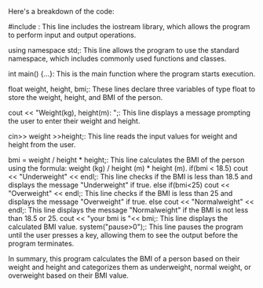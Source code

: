 Here's a breakdown of the code:

#include <iostream>: This line includes the iostream library, which allows the program to perform input and output operations.

using namespace std;: This line allows the program to use the standard namespace, which includes commonly used functions and classes.

int main() {...}: This is the main function where the program starts execution.

float weight, height, bmi;: These lines declare three variables of type float to store the weight, height, and BMI of the person.

cout << "Weight(kg), height(m): ";: This line displays a message prompting the user to enter their weight and height.

cin>> weight >>height;: This line reads the input values for weight and height from the user.

bmi = weight / height * height;: This line calculates the BMI of the person using the formula: weight (kg) / height (m) * height (m).
if(bmi < 18.5) cout << "Underweight"   << endl;: This line checks if the BMI is less than 18.5 and displays the message "Underweight" if true.
else if(bmi<25) cout << "Overweight" << endl;: This line checks if the BMI is less than 25 and displays the message "Overweight" if true.
else cout << "Normalweight" << endl;: This line displays the message "Normalweight" if the BMI is not less than 18.5 or 25.
cout << "your bmi is "<< bmi;:   This line displays the calculated BMI value.
system("pause>0");: This line pauses the program until the user presses a key, allowing them to see the output before the program terminates.

In summary, this program calculates the BMI of a person based on their weight and height and categorizes them as underweight, normal weight, or overweight based on their BMI value.
